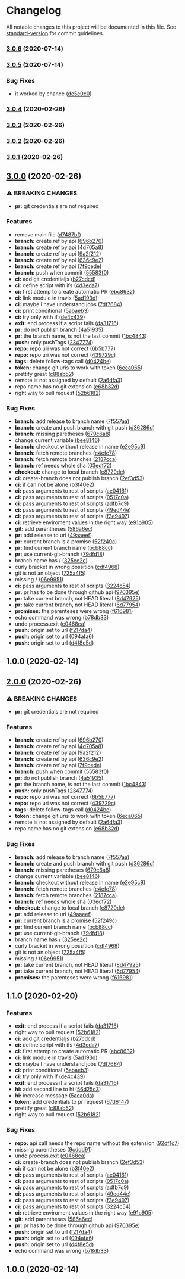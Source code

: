# Changelog

All notable changes to this project will be documented in this file. See [standard-version](https://github.com/conventional-changelog/standard-version) for commit guidelines.

### [3.0.6](https://github.com/Paker30/ci-attempt/compare/v3.0.5...v3.0.6) (2020-07-14)

### [3.0.5](https://github.com/Paker30/ci-attempt/compare/v3.0.4...v3.0.5) (2020-07-14)


### Bug Fixes

* it worked by chance ([de5e0c0](https://github.com/Paker30/ci-attempt/commit/de5e0c0f2cb2501701b778c4bf9b11fd30e4f245))

### [3.0.4](https://github.com/Paker30/ci-attempt/compare/v3.0.3...v3.0.4) (2020-02-26)

### [3.0.3](https://github.com/Paker30/ci-attempt/compare/v3.0.0...v3.0.3) (2020-02-26)

### [3.0.2](https://github.com/Paker30/ci-attempt/compare/v3.0.0...v3.0.2) (2020-02-26)

### [3.0.1](https://github.com/Paker30/ci-attempt/compare/v3.0.0...v3.0.1) (2020-02-26)

## [3.0.0](https://github.com/Paker30/ci-attempt/compare/v1.1.0...v3.0.0) (2020-02-26)


### ⚠ BREAKING CHANGES

* **pr:** git credentials are not required

### Features

* remove main file ([d7487bf](https://github.com/Paker30/ci-attempt/commit/d7487bf01aa4806022d3f9e8ec7a030f1bf6ebd5))
* **branch:** create ref by api ([696b270](https://github.com/Paker30/ci-attempt/commit/696b27026e176cce42e090176b997dcef4c3c6c0))
* **branch:** create ref by api ([4d705a8](https://github.com/Paker30/ci-attempt/commit/4d705a896db61879ce7e0d20f375e5f79f4ad53c))
* **branch:** create ref by api ([9a2f212](https://github.com/Paker30/ci-attempt/commit/9a2f21263b5e49b5859a8e64c678e1b98e1df22b))
* **branch:** create ref by api ([636c9e2](https://github.com/Paker30/ci-attempt/commit/636c9e207ef3dba4530f46ee989bda9709aa046b))
* **branch:** create ref by api ([7f9cede](https://github.com/Paker30/ci-attempt/commit/7f9cede675bdacaeaad760a711b5b03f06d1489f))
* **branch:** push when commit ([55583f0](https://github.com/Paker30/ci-attempt/commit/55583f03a514483e4ebcdb73e23f086dc5b0d71e))
* **ci:** add git credentialjs ([b27cdcd](https://github.com/Paker30/ci-attempt/commit/b27cdcdf6c90df466168a014e51025e3d6b3a725))
* **ci:** define script with ifs ([4d3eda7](https://github.com/Paker30/ci-attempt/commit/4d3eda7be10f5c5bb40050655d310745b70f195a))
* **ci:** first attemp to create automatic PR ([ebc8632](https://github.com/Paker30/ci-attempt/commit/ebc863215115055b9d3b2510d5699503c8fff246))
* **ci:** link module in travis ([5ad193d](https://github.com/Paker30/ci-attempt/commit/5ad193d98c17264068a1293c74a7b430c50b5eb4))
* **ci:** maybe I have understand jobs ([7df7684](https://github.com/Paker30/ci-attempt/commit/7df768456bc48c2eb7a03bc1b3e78e0e88c5fefa))
* **ci:** print conditional ([5abaeb3](https://github.com/Paker30/ci-attempt/commit/5abaeb325bfdb190dbd764e53abcede4571ce810))
* **ci:** try only with if ([de4c439](https://github.com/Paker30/ci-attempt/commit/de4c4393ec8fd090977c87cd847291412bbeef72))
* **exit:** end process if a script fails ([da31716](https://github.com/Paker30/ci-attempt/commit/da31716cda450c9d429546aa645d7764fdd82e6f))
* **pr:** do not publish branch ([4a51935](https://github.com/Paker30/ci-attempt/commit/4a5193540d4e5156c85a63b6de7fc34e4b769c96))
* **pr:** the branch name, is not the last commit ([1bc4843](https://github.com/Paker30/ci-attempt/commit/1bc484307d9b2baaaff3728aef359c0158a591a2))
* **push:** only pushTags ([2347774](https://github.com/Paker30/ci-attempt/commit/2347774f12781afd7aeaea4b123a5f0b7634f022))
* **repo:** repo uri was not correct ([6b5b777](https://github.com/Paker30/ci-attempt/commit/6b5b77718f0036987e67e2c1fac1c6698fab025c))
* **repo:** repo uri was not correct ([439729c](https://github.com/Paker30/ci-attempt/commit/439729c8b08bb2292295f94b662374f90cedd3fa))
* **tags:** delete follow-tags call ([d0424be](https://github.com/Paker30/ci-attempt/commit/d0424be116e48ced003533e6bfe9e4e5a697fa70))
* **token:** change git uris to work with token ([6eca065](https://github.com/Paker30/ci-attempt/commit/6eca0657506493441ccb0ff3946943a1f0da4ced))
* prettify great ([c88ab52](https://github.com/Paker30/ci-attempt/commit/c88ab525c370abaa0d45431cea7223923c37e582))
* remote is not assigned by default ([2a6dfa3](https://github.com/Paker30/ci-attempt/commit/2a6dfa30c4a6b5d96ff9771bbba6a012d8865f6b))
* repo name has no git extension ([e68b32d](https://github.com/Paker30/ci-attempt/commit/e68b32d51056dd20e963e98edd03e402757c0592))
* right way to pull request ([52b6182](https://github.com/Paker30/ci-attempt/commit/52b6182779d5893c7be6082954743df558f93057))


### Bug Fixes

* **branch:** add release to branch name ([7f557aa](https://github.com/Paker30/ci-attempt/commit/7f557aadfce11976473a04a4d9ee67cf491ce3ee))
* **branch:** create and push branch with git push ([d36286d](https://github.com/Paker30/ci-attempt/commit/d36286decafa1910942a6af1dc7fd809601da7f1))
* **branch:** missing paretheses ([679c6a8](https://github.com/Paker30/ci-attempt/commit/679c6a831d027e6ef1d974f5883b65c439046530))
* change current variable ([bee8146](https://github.com/Paker30/ci-attempt/commit/bee81465f82a1260b3116f05076fdaf4e8f7703f))
* **branch:** checkout without release in name ([e2e95c9](https://github.com/Paker30/ci-attempt/commit/e2e95c99559f83f93d3db404bed34b6efc5c11f8))
* **branch:** fetch remote branches ([c4efc78](https://github.com/Paker30/ci-attempt/commit/c4efc78d24e5437a4dea4c929dc09280a1ca11e6))
* **branch:** fetch remote branches ([2187cca](https://github.com/Paker30/ci-attempt/commit/2187ccabebda7fef694a9fa4d997e03c3b683351))
* **branch:** ref needs whole sha ([03edf72](https://github.com/Paker30/ci-attempt/commit/03edf72178a9cb2653ca046d86dbbd175475f0a8))
* **checkout:** change to local branch ([c8720de](https://github.com/Paker30/ci-attempt/commit/c8720de85645c4a3974a8b407c54afd0de96d0d4))
* **ci:** create-branch does not publish branch ([2ef3d53](https://github.com/Paker30/ci-attempt/commit/2ef3d53a3dbda58f2a074b171e20b33a5b5a8cd5))
* **ci:** if can not be alone ([b3f40e2](https://github.com/Paker30/ci-attempt/commit/b3f40e222ae7efb02b4a960890a87f14e25de70e))
* **ci:** pass arguments to rest of scripts ([ae04161](https://github.com/Paker30/ci-attempt/commit/ae041614efea39e9c5f88812261fd251bc9cb490))
* **ci:** pass arguments to rest of scripts ([0517c0a](https://github.com/Paker30/ci-attempt/commit/0517c0a1298643ff8b3b04311749472d476930f8))
* **ci:** pass arguments to rest of scripts ([adfb7d9](https://github.com/Paker30/ci-attempt/commit/adfb7d95d0dd4bfa1665051e49a8e58ca79858f0))
* **ci:** pass arguments to rest of scripts ([49ed44e](https://github.com/Paker30/ci-attempt/commit/49ed44ebc8949432c8490e6552c52c5123e83e56))
* **ci:** pass arguments to rest of scripts ([f3e9497](https://github.com/Paker30/ci-attempt/commit/f3e9497613b8454cd8f74278e4a5940ad788cb6d))
* **ci:** retrieve enviroment values in the right way ([e91b905](https://github.com/Paker30/ci-attempt/commit/e91b905c90e32c90c0388aeb8576f350807c20f7))
* **git:** add parentheses ([586a6ec](https://github.com/Paker30/ci-attempt/commit/586a6ec1e05b58ce50d20a19686c85811c2afd9e))
* **pr:** add release to uri ([49aaeef](https://github.com/Paker30/ci-attempt/commit/49aaeef9bbe7058a3caa023b9c08c99294486c37))
* **pr:** current branch is a promise ([52f249c](https://github.com/Paker30/ci-attempt/commit/52f249c29b52c437de3d324c184349ac084d9d1a))
* **pr:** find current branch name ([bcb88cc](https://github.com/Paker30/ci-attempt/commit/bcb88cc0d8d93ea76bd547ff7a893d16be3fce12))
* **pr:** use current-git-branch ([79dfd18](https://github.com/Paker30/ci-attempt/commit/79dfd18c114aea3795e4aee8cfb8849bbca77acd))
* branch name has / ([325ee2c](https://github.com/Paker30/ci-attempt/commit/325ee2c1440e3c0b0dd38740b5d396aae537e940))
* curly bracket in wrong possition ([cdf4968](https://github.com/Paker30/ci-attempt/commit/cdf4968379d40bf000dfed5c55e4e3f7e065d648))
* git is not an object ([725a4f5](https://github.com/Paker30/ci-attempt/commit/725a4f50616c89311e3500090b598a6b1cdbea13))
* missing / ([06e9951](https://github.com/Paker30/ci-attempt/commit/06e9951a5b303dcc244611f7d7381a6ac14e787e))
* **ci:** pass arguments to rest of scripts ([3224c54](https://github.com/Paker30/ci-attempt/commit/3224c54a0eee846604778a2f368240ac77e09909))
* **pr:** pr has to be done through github api ([970395e](https://github.com/Paker30/ci-attempt/commit/970395e341bbbeb92d1e05cdd22792e9216a1b8a))
* **pr:** take current branch, not HEAD literal ([8d47925](https://github.com/Paker30/ci-attempt/commit/8d47925153c8617711dd3c2e6119eafe83034e64))
* **pr:** take current branch, not HEAD literal ([6d77954](https://github.com/Paker30/ci-attempt/commit/6d779545788a11e6490769273c74c134af524d47))
* **promises:** the parenteses were wrong ([f616981](https://github.com/Paker30/ci-attempt/commit/f6169814286fc2d0518d277aeaa673aed9241c81))
* echo command was wrong ([b78db33](https://github.com/Paker30/ci-attempt/commit/b78db33101ed5760137b8ada94fe909289809f5b))
* undo process.exit ([c0468ca](https://github.com/Paker30/ci-attempt/commit/c0468ca302687fe681e55e646e6c78bf85d4a289))
* **push:** origin set to url ([f217da4](https://github.com/Paker30/ci-attempt/commit/f217da4aaee768ae2ec40501d4532adf4f78769b))
* **push:** origin set to url ([094afa6](https://github.com/Paker30/ci-attempt/commit/094afa6870c3a73e926c1649e50659fa23249fad))
* **push:** origin set to url ([d4f8e5d](https://github.com/Paker30/ci-attempt/commit/d4f8e5d50cde1f00ce766578bb29280f3250f25e))

## 1.0.0 (2020-02-14)

## [2.0.0](https://github.com/Paker30/ci-attempt/compare/v1.1.0...v2.0.0) (2020-02-26)


### ⚠ BREAKING CHANGES

* **pr:** git credentials are not required

### Features

* **branch:** create ref by api ([696b270](https://github.com/Paker30/ci-attempt/commit/696b27026e176cce42e090176b997dcef4c3c6c0))
* **branch:** create ref by api ([4d705a8](https://github.com/Paker30/ci-attempt/commit/4d705a896db61879ce7e0d20f375e5f79f4ad53c))
* **branch:** create ref by api ([9a2f212](https://github.com/Paker30/ci-attempt/commit/9a2f21263b5e49b5859a8e64c678e1b98e1df22b))
* **branch:** create ref by api ([636c9e2](https://github.com/Paker30/ci-attempt/commit/636c9e207ef3dba4530f46ee989bda9709aa046b))
* **branch:** create ref by api ([7f9cede](https://github.com/Paker30/ci-attempt/commit/7f9cede675bdacaeaad760a711b5b03f06d1489f))
* **branch:** push when commit ([55583f0](https://github.com/Paker30/ci-attempt/commit/55583f03a514483e4ebcdb73e23f086dc5b0d71e))
* **pr:** do not publish branch ([4a51935](https://github.com/Paker30/ci-attempt/commit/4a5193540d4e5156c85a63b6de7fc34e4b769c96))
* **pr:** the branch name, is not the last commit ([1bc4843](https://github.com/Paker30/ci-attempt/commit/1bc484307d9b2baaaff3728aef359c0158a591a2))
* **push:** only pushTags ([2347774](https://github.com/Paker30/ci-attempt/commit/2347774f12781afd7aeaea4b123a5f0b7634f022))
* **repo:** repo uri was not correct ([6b5b777](https://github.com/Paker30/ci-attempt/commit/6b5b77718f0036987e67e2c1fac1c6698fab025c))
* **repo:** repo uri was not correct ([439729c](https://github.com/Paker30/ci-attempt/commit/439729c8b08bb2292295f94b662374f90cedd3fa))
* **tags:** delete follow-tags call ([d0424be](https://github.com/Paker30/ci-attempt/commit/d0424be116e48ced003533e6bfe9e4e5a697fa70))
* **token:** change git uris to work with token ([6eca065](https://github.com/Paker30/ci-attempt/commit/6eca0657506493441ccb0ff3946943a1f0da4ced))
* remote is not assigned by default ([2a6dfa3](https://github.com/Paker30/ci-attempt/commit/2a6dfa30c4a6b5d96ff9771bbba6a012d8865f6b))
* repo name has no git extension ([e68b32d](https://github.com/Paker30/ci-attempt/commit/e68b32d51056dd20e963e98edd03e402757c0592))


### Bug Fixes

* **branch:** add release to branch name ([7f557aa](https://github.com/Paker30/ci-attempt/commit/7f557aadfce11976473a04a4d9ee67cf491ce3ee))
* **branch:** create and push branch with git push ([d36286d](https://github.com/Paker30/ci-attempt/commit/d36286decafa1910942a6af1dc7fd809601da7f1))
* **branch:** missing paretheses ([679c6a8](https://github.com/Paker30/ci-attempt/commit/679c6a831d027e6ef1d974f5883b65c439046530))
* change current variable ([bee8146](https://github.com/Paker30/ci-attempt/commit/bee81465f82a1260b3116f05076fdaf4e8f7703f))
* **branch:** checkout without release in name ([e2e95c9](https://github.com/Paker30/ci-attempt/commit/e2e95c99559f83f93d3db404bed34b6efc5c11f8))
* **branch:** fetch remote branches ([c4efc78](https://github.com/Paker30/ci-attempt/commit/c4efc78d24e5437a4dea4c929dc09280a1ca11e6))
* **branch:** fetch remote branches ([2187cca](https://github.com/Paker30/ci-attempt/commit/2187ccabebda7fef694a9fa4d997e03c3b683351))
* **branch:** ref needs whole sha ([03edf72](https://github.com/Paker30/ci-attempt/commit/03edf72178a9cb2653ca046d86dbbd175475f0a8))
* **checkout:** change to local branch ([c8720de](https://github.com/Paker30/ci-attempt/commit/c8720de85645c4a3974a8b407c54afd0de96d0d4))
* **pr:** add release to uri ([49aaeef](https://github.com/Paker30/ci-attempt/commit/49aaeef9bbe7058a3caa023b9c08c99294486c37))
* **pr:** current branch is a promise ([52f249c](https://github.com/Paker30/ci-attempt/commit/52f249c29b52c437de3d324c184349ac084d9d1a))
* **pr:** find current branch name ([bcb88cc](https://github.com/Paker30/ci-attempt/commit/bcb88cc0d8d93ea76bd547ff7a893d16be3fce12))
* **pr:** use current-git-branch ([79dfd18](https://github.com/Paker30/ci-attempt/commit/79dfd18c114aea3795e4aee8cfb8849bbca77acd))
* branch name has / ([325ee2c](https://github.com/Paker30/ci-attempt/commit/325ee2c1440e3c0b0dd38740b5d396aae537e940))
* curly bracket in wrong possition ([cdf4968](https://github.com/Paker30/ci-attempt/commit/cdf4968379d40bf000dfed5c55e4e3f7e065d648))
* git is not an object ([725a4f5](https://github.com/Paker30/ci-attempt/commit/725a4f50616c89311e3500090b598a6b1cdbea13))
* missing / ([06e9951](https://github.com/Paker30/ci-attempt/commit/06e9951a5b303dcc244611f7d7381a6ac14e787e))
* **pr:** take current branch, not HEAD literal ([8d47925](https://github.com/Paker30/ci-attempt/commit/8d47925153c8617711dd3c2e6119eafe83034e64))
* **pr:** take current branch, not HEAD literal ([6d77954](https://github.com/Paker30/ci-attempt/commit/6d779545788a11e6490769273c74c134af524d47))
* **promises:** the parenteses were wrong ([f616981](https://github.com/Paker30/ci-attempt/commit/f6169814286fc2d0518d277aeaa673aed9241c81))

## 1.1.0 (2020-02-20)


### Features


* **exit:** end process if a script fails ([da31716](https://github.com/Paker30/ci-attempt/commit/da31716cda450c9d429546aa645d7764fdd82e6f))
* right way to pull request ([52b6182](https://github.com/Paker30/ci-attempt/commit/52b6182779d5893c7be6082954743df558f93057))
* **ci:** add git credentialjs ([b27cdcd](https://github.com/Paker30/ci-attempt/commit/b27cdcdf6c90df466168a014e51025e3d6b3a725))
* **ci:** define script with ifs ([4d3eda7](https://github.com/Paker30/ci-attempt/commit/4d3eda7be10f5c5bb40050655d310745b70f195a))
* **ci:** first attemp to create automatic PR ([ebc8632](https://github.com/Paker30/ci-attempt/commit/ebc863215115055b9d3b2510d5699503c8fff246))
* **ci:** link module in travis ([5ad193d](https://github.com/Paker30/ci-attempt/commit/5ad193d98c17264068a1293c74a7b430c50b5eb4))
* **ci:** maybe I have understand jobs ([7df7684](https://github.com/Paker30/ci-attempt/commit/7df768456bc48c2eb7a03bc1b3e78e0e88c5fefa))
* **ci:** print conditional ([5abaeb3](https://github.com/Paker30/ci-attempt/commit/5abaeb325bfdb190dbd764e53abcede4571ce810))
* **ci:** try only with if ([de4c439](https://github.com/Paker30/ci-attempt/commit/de4c4393ec8fd090977c87cd847291412bbeef72))
* **exit:** end process if a script fails ([da31716](https://github.com/Paker30/ci-attempt/commit/da31716cda450c9d429546aa645d7764fdd82e6f))
* **hi:** add second line to hi ([56d25c3](https://github.com/Paker30/ci-attempt/commit/56d25c324a8745862867d21144e03ea858422fd4))
* **hi:** increase message ([5aea0da](https://github.com/Paker30/ci-attempt/commit/5aea0daae205dbba28d171c265cd5c032f7aa020))
* **token:** add credentials to pr request ([67d6147](https://github.com/Paker30/ci-attempt/commit/67d614757ff894379d66889140e29f907bd73659))
* prettify great ([c88ab52](https://github.com/Paker30/ci-attempt/commit/c88ab525c370abaa0d45431cea7223923c37e582))
* right way to pull request ([52b6182](https://github.com/Paker30/ci-attempt/commit/52b6182779d5893c7be6082954743df558f93057))



### Bug Fixes


* **repo:** api call needs the repo name without the extension ([92df1c7](https://github.com/Paker30/ci-attempt/commit/92df1c7a85c75d34c79a1025be2adc2b28d84427))
* missing parentheses ([9cddd91](https://github.com/Paker30/ci-attempt/commit/9cddd9163168a13ea42506c3a8c3924b41e9e8d1))
* undo process.exit ([c0468ca](https://github.com/Paker30/ci-attempt/commit/c0468ca302687fe681e55e646e6c78bf85d4a289))
* **ci:** create-branch does not publish branch ([2ef3d53](https://github.com/Paker30/ci-attempt/commit/2ef3d53a3dbda58f2a074b171e20b33a5b5a8cd5))
* **ci:** if can not be alone ([b3f40e2](https://github.com/Paker30/ci-attempt/commit/b3f40e222ae7efb02b4a960890a87f14e25de70e))
* **ci:** pass arguments to rest of scripts ([ae04161](https://github.com/Paker30/ci-attempt/commit/ae041614efea39e9c5f88812261fd251bc9cb490))
* **ci:** pass arguments to rest of scripts ([0517c0a](https://github.com/Paker30/ci-attempt/commit/0517c0a1298643ff8b3b04311749472d476930f8))
* **ci:** pass arguments to rest of scripts ([adfb7d9](https://github.com/Paker30/ci-attempt/commit/adfb7d95d0dd4bfa1665051e49a8e58ca79858f0))
* **ci:** pass arguments to rest of scripts ([49ed44e](https://github.com/Paker30/ci-attempt/commit/49ed44ebc8949432c8490e6552c52c5123e83e56))
* **ci:** pass arguments to rest of scripts ([f3e9497](https://github.com/Paker30/ci-attempt/commit/f3e9497613b8454cd8f74278e4a5940ad788cb6d))
* **ci:** pass arguments to rest of scripts ([3224c54](https://github.com/Paker30/ci-attempt/commit/3224c54a0eee846604778a2f368240ac77e09909))
* **ci:** retrieve enviroment values in the right way ([e91b905](https://github.com/Paker30/ci-attempt/commit/e91b905c90e32c90c0388aeb8576f350807c20f7))
* **git:** add parentheses ([586a6ec](https://github.com/Paker30/ci-attempt/commit/586a6ec1e05b58ce50d20a19686c85811c2afd9e))
* **pr:** pr has to be done through github api ([970395e](https://github.com/Paker30/ci-attempt/commit/970395e341bbbeb92d1e05cdd22792e9216a1b8a))
* **push:** origin set to url ([f217da4](https://github.com/Paker30/ci-attempt/commit/f217da4aaee768ae2ec40501d4532adf4f78769b))
* **push:** origin set to url ([094afa6](https://github.com/Paker30/ci-attempt/commit/094afa6870c3a73e926c1649e50659fa23249fad))
* **push:** origin set to url ([d4f8e5d](https://github.com/Paker30/ci-attempt/commit/d4f8e5d50cde1f00ce766578bb29280f3250f25e))
* echo command was wrong ([b78db33](https://github.com/Paker30/ci-attempt/commit/b78db33101ed5760137b8ada94fe909289809f5b))

## 1.0.0 (2020-02-14)
